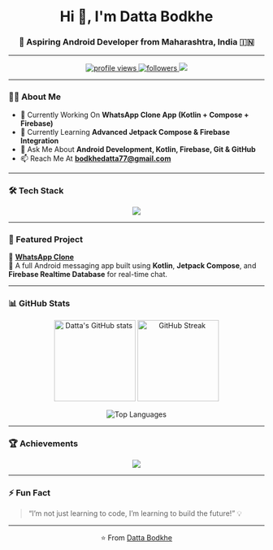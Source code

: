 <h1 align="center">Hi 👋, I'm Datta Bodkhe</h1>
<h3 align="center">🚀 Aspiring Android Developer from Maharashtra, India 🇮🇳</h3>

---

<p align="center">
  <a href="https://github.com/dattabodkhe">
    <img src="https://komarev.com/ghpvc/?username=dattabodkhe&label=Profile%20Views&color=0e75b6&style=flat" alt="profile views" />
  </a>
  <a href="https://github.com/dattabodkhe?tab=followers">
    <img src="https://img.shields.io/github/followers/dattabodkhe?label=Followers&style=social" alt="followers" />
  </a>
  <a href="https://www.instagram.com/datta_patil__bodkhe?igsh=dXkyNGNpNXF5MmE2">
    <img src="https://img.shields.io/badge/Instagram-%40datta__patil__bodkhe-E4405F?style=flat&logo=instagram&logoColor=white" />
  </a>
</p>

---

### 🧑‍💻 About Me
- 🔭 Currently Working On **WhatsApp Clone App (Kotlin + Compose + Firebase)**
- 🌱 Currently Learning **Advanced Jetpack Compose & Firebase Integration**
- 💬 Ask Me About **Android Development, Kotlin, Firebase, Git & GitHub**
- 📫 Reach Me At **[bodkhedatta77@gmail.com](mailto:bodkhedatta77@gmail.com)**

---

### 🛠️ Tech Stack
<p align="center">
  <img src="https://skillicons.dev/icons?i=kotlin,androidstudio,firebase,git,github,vscode,sqlite" />
</p>

---

### 📱 Featured Project
📂 **[WhatsApp Clone](https://github.com/dattabodkhe/WhatsappClone)**  
💬 A full Android messaging app built using **Kotlin**, **Jetpack Compose**, and **Firebase Realtime Database** for real-time chat.

---

### 📊 GitHub Stats
<p align="center">
  <img src="https://github-readme-stats.vercel.app/api?username=dattabodkhe&show_icons=true&theme=tokyonight" alt="Datta's GitHub stats" height="160px"/>
  <img src="https://github-readme-streak-stats.herokuapp.com/?user=dattabodkhe&theme=tokyonight" alt="GitHub Streak" height="160px"/>
</p>

<p align="center">
  <img src="https://github-readme-stats.vercel.app/api/top-langs/?username=dattabodkhe&layout=compact&theme=tokyonight" alt="Top Languages" />
</p>

---

### 🏆 Achievements
<p align="center">
  <img src="https://github-profile-trophy.vercel.app/?username=dattabodkhe&theme=onedark&no-bg=true&no-frame=true&margin-w=8" />
</p>

---

### ⚡ Fun Fact
> “I’m not just learning to code, I’m learning to build the future!” 💡

---

<p align="center">⭐️ From <a href="https://github.com/dattabodkhe">Datta Bodkhe</a></p>
